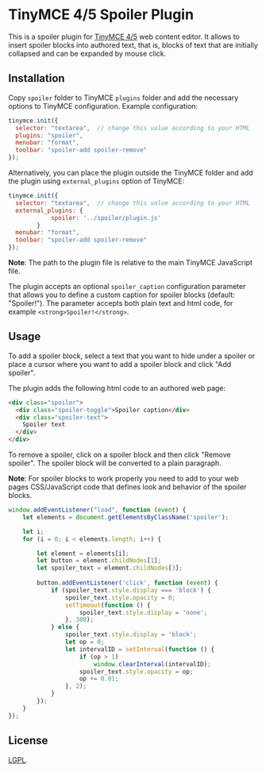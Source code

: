 # TinyMCE 4/5 Spoiler Plugin

This is a spoiler plugin for [TinyMCE 4/5](https://www.tiny.cloud/) web content editor. It allows to insert spoiler
blocks into authored text, that is, blocks of text that are initially collapsed and can be expanded by mouse click.

## Installation

Copy `spoiler` folder to TinyMCE `plugins` folder and add the necessary options to TinyMCE configuration.
Example configuration:

```javascript
tinymce.init({
  selector: "textarea",  // change this value according to your HTML
  plugins: "spoiler",
  menubar: "format",
  toolbar: "spoiler-add spoiler-remove"
});
```

Alternatively, you can place the plugin outside the TinyMCE folder
and add the plugin using `external_plugins` option of TinyMCE:

```javascript
tinymce.init({
  selector: "textarea",  // change this value according to your HTML
  external_plugins: {
            spoiler: '../spoiler/plugin.js'
        }
  menubar: "format",
  toolbar: "spoiler-add spoiler-remove"
});
```
**Note**: The path to the plugin file is relative to the main TinyMCE JavaScript file.

The plugin accepts an optional `spoiler_caption` configuration parameter that allows you to define
a custom caption for spoiler blocks (default: "Spoiler!").
The parameter accepts both plain text and html code, for example `<strong>Spoiler!</strong>`.

## Usage

To add a spoiler block, select a text that you want to hide under a spoiler or place a cursor
where you want to add a spoiler block and click "Add spoiler".

The plugin adds the following html code to an authored web page:

```html
<div class="spoiler">
  <div class="spoiler-toggle">Spoiler caption</div>
  <div class="spoiler-text">
    Spoiler text
  </div>
</div>
```

To remove a spoiler, click on a spoiler block and then click "Remove spoiler". The spoiler block will be converted
to a plain paragraph.

**Note**: For spoiler blocks to work properly you need to add to your web pages CSS/JavaScript
code that defines look and behavior of the spoiler blocks.

````javascript
window.addEventListener("load", function (event) {
    let elements = document.getElementsByClassName('spoiler');

    let i;
    for (i = 0; i < elements.length; i++) {

        let element = elements[i];
        let button = element.childNodes[1];
        let spoiler_text = element.childNodes[3];
        
        button.addEventListener('click', function (event) {
            if (spoiler_text.style.display === 'block') {
                spoiler_text.style.opacity = 0;
                setTimeout(function () {
                    spoiler_text.style.display = 'none';
                }, 300);
            } else {
                spoiler_text.style.display = 'block';
                let op = 0;
                let intervalID = setInterval(function () {
                    if (op > 1)
                        window.clearInterval(intervalID);
                    spoiler_text.style.opacity = op;
                    op += 0.01;
                }, 2);
            }
        });
    }
});
````
## License

[LGPL](http://www.gnu.org/licenses/lgpl-3.0.en.html).
